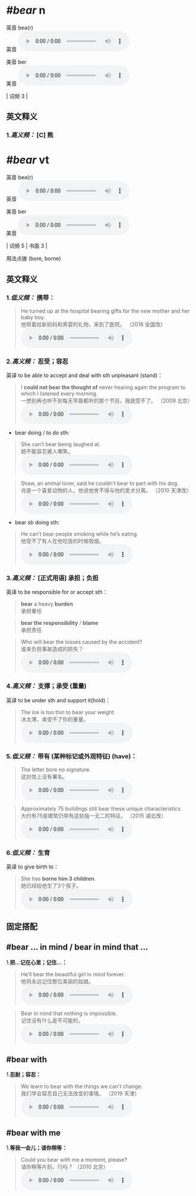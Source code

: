 # ***\#bear*** n
英音 beə(r)  
英音
<audio src="./media/bear-B.aac" controls="controls"></audio>

美音 ber  
美音
<audio src="./media/bear.aac" controls="controls"></audio>



| 词频 3 |  

英文释义
---
### 1.*高义频：* **[C] 熊**  


# ***\#bear*** vt
英音 beə(r)  
英音
<audio src="./media/bear-B.aac" controls="controls"></audio>

美音 ber  
美音
<audio src="./media/bear.aac" controls="controls"></audio>



| 词频 5 | 书面 3 |  

用法点拨  (bore, borne)

英文释义
---
### 1.*低义频：* **携带：**  

 > He turned up at the hospital bearing gifts for the new mother and her baby boy.  
 > 他带着给新妈妈和男婴的礼物，来到了医院。  （2018 全国改）  
<audio src="./media/bear-101_AAC.aac" controls="controls"></audio>

### 2.*高义频：* **忍受；容忍**  
英译 to be able to accept and deal with sth unpleasant (stand)：

 > I **could not bear the thought of** never hearing again the program to which I listened every morning.   
 > 一想到再也听不到每天早晨都听的那个节目，我就受不了。  （2009 北京）  
<audio src="./media/1-bear.aac" controls="controls"></audio>

- bear doing / to do sth:

 > She can’t bear being laughed at.   
 > 她不能容忍被人嘲笑。    
<audio src="./media/2-bear.aac" controls="controls"></audio>

 > Shaw, an animal lover, said he couldn’t bear to part with his dog.   
 > 肖是一个喜爱动物的人，他说他舍不得与他的爱犬分离。  （2010 天津改）  
<audio src="./media/3-bear.aac" controls="controls"></audio>

- bear sb doing sth:

 > He can’t bear people smoking while he’s eating.   
 > 他受不了有人在他吃饭的时候吸烟。    
<audio src="./media/4-bear.aac" controls="controls"></audio>

### 3.*高义频：* **[正式用语] 承担；负担**  
英译 to be responsible for or accept sth：

 > **bear** a heavy **burden**   
 > 承担重任    

 > **bear the responsibility** / **blame**   
 > 承担责任    

 > Who will bear the losses caused by the accident?   
 > 谁来负担事故造成的损失？    
<audio src="./media/6-bear.aac" controls="controls"></audio>

### 4.*高义频：* **支撑；承受 (重量)**  
英译 to be under sth and support it(hold)：

 > The ice is too thin to bear your weight.   
 > 冰太薄，承受不了你的重量。    
<audio src="./media/7-bear.aac" controls="controls"></audio>

### 5.*低义频：* **带有 (某种标记或外观特征) (have)：**  

 > The letter bore no signature.   
 > 这封信上没有署名。    
<audio src="./media/bear-The letter bore no signature.aac" controls="controls"></audio>

 > Approximately 75 buildings still bear these unique characteristics.    
 > 大约有75座建筑仍带有这些独一无二的特征。  （2015 湖北改）  
<audio src="./media/bear50.aac" controls="controls"></audio>

### 6.*低义频：* **生育**  
英译 to give birth to：

 > She has **borne him 3 children**.   
 > 她已经给他生了3个孩子。    
<audio src="./media/11-bear.aac" controls="controls"></audio>


固定搭配
---
## \#bear … in mind / bear in mind that ...
1.**把…记在心里；记住…：**  

 > He’ll bear the beautiful girl in mind forever.   
 > 他将永远记住那位美丽的姑娘。    
<audio src="./media/12-bear.aac" controls="controls"></audio>

 > Bear in mind that nothing is impossible.  
 > 记住没有什么是不可能的。    
<audio src="./media/13-bear.aac" controls="controls"></audio>

## \#bear with
1.**忍耐；容忍：**  

 > We learn to bear with the things we can't change.  
 > 我们学会容忍自己无法改变的事情。  （2019 天津）  
<audio src="./media/We learn to bear with the2_AAC.aac" controls="controls"></audio>

## \#bear with me
1.**等我一会儿；请你稍等：**  

 > Could you bear with me a moment, please?   
 > 请你稍等片刻，行吗？  （2010 北京）  
<audio src="./media/14-bear.aac" controls="controls"></audio>


